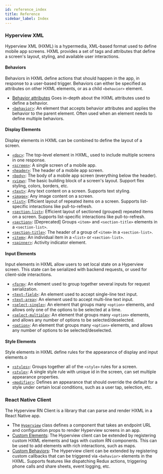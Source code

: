 ```yaml
---
id: reference_index
title: Reference
sidebar_label: Index
---
```


### Hyperview XML

Hyperview XML (HXML) is a hypermedia, XML-based format used to define mobile app screens. HXML provides a set of tags and attributes that define a screen's layout, styling, and available user interactions.

#### Behaviors

Behaviors in HXML define actions that should happen in the app, in response to a user-based trigger. Behaviors can either be specified as attributes on other HXML elements, or as a child `<behavior>` element.

- [Behavior attributes](/docs/reference_behavior_attributes) Goes in-depth about the HXML attributes used to define a behavior.
- [`<behavior>`](/docs/reference_behavior): An element that accepts behavior attributes and applies the behavior to the parent element. Often used when an element needs to define multiple behaviors.

#### Display Elements

Display elements in HXML can be combined to define the layout of a screen.

- [`<doc>`](/docs/reference_doc): The top-level element in HXML, used to include multiple screens in one response.
- [`<screen>`](/docs/reference_screen): A single screen of a mobile app.
- [`<header>`](/docs/reference_header): The header of a mobile app screen.
- [`<body>`](/docs/reference_body): The body of a mobile app screen (everything below the header).
- [`<view>`](/docs/reference_view): The basic building block of a screen's layout. Support flex styling, colors, borders, etc.
- [`<text>`](/docs/reference_text): Any text content on a screen. Supports text styling.
- [`<image>`](/docs/reference_image): Any image content on a screen.
- [`<list>`](/docs/reference_list): Efficient layout of repeated items on a screen. Supports list-specific interactions like pull-to-refresh.
- [`<section-list>`](/docs/reference_sectionlist): Efficient layout of sectioned (grouped) repeated items on a screen. Supports list-specific interactions like pull-to-refresh.
- [`<section>`](/docs/reference_sectionlist): [Deprecated] Groups `<item>` and `<section-title>` elements in a `<section-list>`.
- [`<section-title>`](/docs/reference_sectiontitle): The header of a group of `<item>` in a `<section-list>`.
- [`<item>`](/docs/reference_item): An individual item in a `<list>` or `<section-list>`.
- [`<spinner>`](/docs/reference_spinner): Activity indicator element.

#### Input Elements

Input elements in HXML allow users to set local state on a Hyperview screen. This state can be serialized with backend requests, or used for client-side interactions.

- [`<form>`](/docs/reference_form): An element used to group together several inputs for request serialization.
- [`<text-field>`](/docs/reference_textfield): An element used to accept single-line text input.
- [`<text-area>`](/docs/reference_textarea): An element used to accept multi-line text input.
- [`<select-single>`](/docs/reference_selectsingle): An element that groups many `<option>` elements, and allows only one of the options to be selected at a time.
- [`<select-multiple>`](/docs/reference_selectmultiple): An element that groups many `<option>` elements, and allows any number of options to be selected/deselected.
- [`<option>`](/docs/reference_option): An element that groups many `<option>` elements, and allows any number of options to be selected/deselected.

#### Style Elements

Style elements in HXML define rules for the appearance of display and input elements.o

- [`<styles>`](/docs/reference_styles): Groups together all of the `<style>` rules for a screen.
- [`<style>`](/docs/reference_style): A single style rule with unique id in the screen, can set multiple appearance properties.
- [`<modifier>`](/docs/reference_modifier): Defines an appearance that should override the default for a style under certain local conditions, such as a user tap, selection, etc.

### React Native Client

The Hyperview RN Client is a library that can parse and render HXML in a React Native app.

- The [`Hyperview`](/docs/reference_hyperview_component) class defines a component that takes an endpoint URL and configuration props to render Hyperview screens in an app.
- [Custom Elements](/docs/reference_custom_elements): The Hyperview client can be extended by registering custom HXML elements and tags with custom RN components. This can be used to add elements with rich interactions, such as maps.
- [Custom Behaviors](/docs/reference_custom_behaviors): The Hyperview client can be extended by registering custom callbacks that can be triggered via `<behavior>` elements in the HXML. Supports features like dispatching Redux actions, triggering phone calls and share sheets, event logging, etc.
